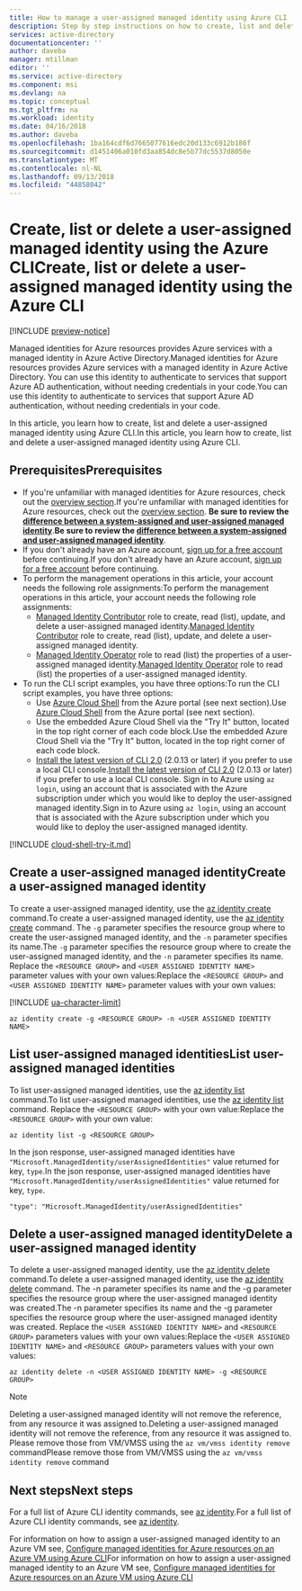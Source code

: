 ```yaml
---
title: How to manage a user-assigned managed identity using Azure CLI
description: Step by step instructions on how to create, list and delete a user-assigned managed identity using the Azure CLI.
services: active-directory
documentationcenter: ''
author: daveba
manager: mtillman
editor: ''
ms.service: active-directory
ms.component: msi
ms.devlang: na
ms.topic: conceptual
ms.tgt_pltfrm: na
ms.workload: identity
ms.date: 04/16/2018
ms.author: daveba
ms.openlocfilehash: 1ba164cdf6d7665077616edc20d133c6912b186f
ms.sourcegitcommit: d1451406a010fd3aa854dc8e5b77dc5537d8050e
ms.translationtype: MT
ms.contentlocale: nl-NL
ms.lasthandoff: 09/13/2018
ms.locfileid: "44858042"
---
```

# <a name="create-list-or-delete-a-user-assigned-managed-identity-using-the-azure-cli"></a><span data-ttu-id="f097b-103">Create, list or delete a user-assigned managed identity using the Azure CLI</span><span class="sxs-lookup"><span data-stu-id="f097b-103">Create, list or delete a user-assigned managed identity using the Azure CLI</span></span>

[!INCLUDE [preview-notice](~/includes/active-directory-msi-preview-notice-ua.md)]

<span data-ttu-id="f097b-104">Managed identities for Azure resources provides Azure services with a managed identity in Azure Active Directory.</span><span class="sxs-lookup"><span data-stu-id="f097b-104">Managed identities for Azure resources provides Azure services with a managed identity in Azure Active Directory.</span></span> <span data-ttu-id="f097b-105">You can use this identity to authenticate to services that support Azure AD authentication, without needing credentials in your code.</span><span class="sxs-lookup"><span data-stu-id="f097b-105">You can use this identity to authenticate to services that support Azure AD authentication, without needing credentials in your code.</span></span> 

<span data-ttu-id="f097b-106">In this article, you learn how to create, list and delete a user-assigned managed identity using Azure CLI.</span><span class="sxs-lookup"><span data-stu-id="f097b-106">In this article, you learn how to create, list and delete a user-assigned managed identity using Azure CLI.</span></span>

## <a name="prerequisites"></a><span data-ttu-id="f097b-107">Prerequisites</span><span class="sxs-lookup"><span data-stu-id="f097b-107">Prerequisites</span></span>

- <span data-ttu-id="f097b-108">If you're unfamiliar with managed identities for Azure resources, check out the [overview section](overview.md).</span><span class="sxs-lookup"><span data-stu-id="f097b-108">If you're unfamiliar with managed identities for Azure resources, check out the [overview section](overview.md).</span></span> <span data-ttu-id="f097b-109">**Be sure to review the [difference between a system-assigned and user-assigned managed identity](overview.md#how-does-it-work)**.</span><span class="sxs-lookup"><span data-stu-id="f097b-109">**Be sure to review the [difference between a system-assigned and user-assigned managed identity](overview.md#how-does-it-work)**.</span></span>
- <span data-ttu-id="f097b-110">If you don't already have an Azure account, [sign up for a free account](https://azure.microsoft.com/free/) before continuing.</span><span class="sxs-lookup"><span data-stu-id="f097b-110">If you don't already have an Azure account, [sign up for a free account](https://azure.microsoft.com/free/) before continuing.</span></span>
- <span data-ttu-id="f097b-111">To perform the management operations in this article, your account needs the following role assignments:</span><span class="sxs-lookup"><span data-stu-id="f097b-111">To perform the management operations in this article, your account needs the following role assignments:</span></span>
    - <span data-ttu-id="f097b-112">[Managed Identity Contributor](/azure/role-based-access-control/built-in-roles#managed-identity-contributor) role to create, read (list), update, and delete a user-assigned managed identity.</span><span class="sxs-lookup"><span data-stu-id="f097b-112">[Managed Identity Contributor](/azure/role-based-access-control/built-in-roles#managed-identity-contributor) role to create, read (list), update, and delete a user-assigned managed identity.</span></span>
    - <span data-ttu-id="f097b-113">[Managed Identity Operator](/azure/role-based-access-control/built-in-roles#managed-identity-operator) role to read (list) the properties of a user-assigned managed identity.</span><span class="sxs-lookup"><span data-stu-id="f097b-113">[Managed Identity Operator](/azure/role-based-access-control/built-in-roles#managed-identity-operator) role to read (list) the properties of a user-assigned managed identity.</span></span>
- <span data-ttu-id="f097b-114">To run the CLI script examples, you have three options:</span><span class="sxs-lookup"><span data-stu-id="f097b-114">To run the CLI script examples, you have three options:</span></span>
    - <span data-ttu-id="f097b-115">Use [Azure Cloud Shell](../../cloud-shell/overview.md) from the Azure portal (see next section).</span><span class="sxs-lookup"><span data-stu-id="f097b-115">Use [Azure Cloud Shell](../../cloud-shell/overview.md) from the Azure portal (see next section).</span></span>
    - <span data-ttu-id="f097b-116">Use the embedded Azure Cloud Shell via the "Try It" button, located in the top right corner of each code block.</span><span class="sxs-lookup"><span data-stu-id="f097b-116">Use the embedded Azure Cloud Shell via the "Try It" button, located in the top right corner of each code block.</span></span>
    - <span data-ttu-id="f097b-117">[Install the latest version of CLI 2.0](https://docs.microsoft.com/cli/azure/install-azure-cli) (2.0.13 or later) if you prefer to use a local CLI console.</span><span class="sxs-lookup"><span data-stu-id="f097b-117">[Install the latest version of CLI 2.0](https://docs.microsoft.com/cli/azure/install-azure-cli) (2.0.13 or later) if you prefer to use a local CLI console.</span></span> <span data-ttu-id="f097b-118">Sign in to Azure using `az login`, using an account that is associated with the Azure subscription under which you would like to deploy the user-assigned managed identity.</span><span class="sxs-lookup"><span data-stu-id="f097b-118">Sign in to Azure using `az login`, using an account that is associated with the Azure subscription under which you would like to deploy the user-assigned managed identity.</span></span>

[!INCLUDE [cloud-shell-try-it.md](../../../includes/cloud-shell-try-it.md)]

## <a name="create-a-user-assigned-managed-identity"></a><span data-ttu-id="f097b-119">Create a user-assigned managed identity</span><span class="sxs-lookup"><span data-stu-id="f097b-119">Create a user-assigned managed identity</span></span> 

<span data-ttu-id="f097b-120">To create a user-assigned managed identity, use the [az identity create](/cli/azure/identity#az-identity-create) command.</span><span class="sxs-lookup"><span data-stu-id="f097b-120">To create a user-assigned managed identity, use the [az identity create](/cli/azure/identity#az-identity-create) command.</span></span> <span data-ttu-id="f097b-121">The `-g` parameter specifies the resource group where to create the user-assigned managed identity, and the `-n` parameter specifies its name.</span><span class="sxs-lookup"><span data-stu-id="f097b-121">The `-g` parameter specifies the resource group where to create the user-assigned managed identity, and the `-n` parameter specifies its name.</span></span> <span data-ttu-id="f097b-122">Replace the `<RESOURCE GROUP>` and `<USER ASSIGNED IDENTITY NAME>` parameter values with your own values:</span><span class="sxs-lookup"><span data-stu-id="f097b-122">Replace the `<RESOURCE GROUP>` and `<USER ASSIGNED IDENTITY NAME>` parameter values with your own values:</span></span>

[!INCLUDE [ua-character-limit](~/includes/managed-identity-ua-character-limits.md)]

 ```azurecli-interactive
az identity create -g <RESOURCE GROUP> -n <USER ASSIGNED IDENTITY NAME>
```
## <a name="list-user-assigned-managed-identities"></a><span data-ttu-id="f097b-123">List user-assigned managed identities</span><span class="sxs-lookup"><span data-stu-id="f097b-123">List user-assigned managed identities</span></span>

<span data-ttu-id="f097b-124">To list user-assigned managed identities, use the [az identity list](/cli/azure/identity#az-identity-list) command.</span><span class="sxs-lookup"><span data-stu-id="f097b-124">To list user-assigned managed identities, use the [az identity list](/cli/azure/identity#az-identity-list) command.</span></span> <span data-ttu-id="f097b-125">Replace the `<RESOURCE GROUP>` with your own value:</span><span class="sxs-lookup"><span data-stu-id="f097b-125">Replace the `<RESOURCE GROUP>` with your own value:</span></span>

```azurecli-interactive
az identity list -g <RESOURCE GROUP>
```
<span data-ttu-id="f097b-126">In the json response, user-assigned managed identities have `"Microsoft.ManagedIdentity/userAssignedIdentities"` value returned for key, `type`.</span><span class="sxs-lookup"><span data-stu-id="f097b-126">In the json response, user-assigned managed identities have `"Microsoft.ManagedIdentity/userAssignedIdentities"` value returned for key, `type`.</span></span>

`"type": "Microsoft.ManagedIdentity/userAssignedIdentities"`

## <a name="delete-a-user-assigned-managed-identity"></a><span data-ttu-id="f097b-127">Delete a user-assigned managed identity</span><span class="sxs-lookup"><span data-stu-id="f097b-127">Delete a user-assigned managed identity</span></span>

<span data-ttu-id="f097b-128">To delete a user-assigned managed identity, use the [az identity delete](/cli/azure/identity#az-identity-delete) command.</span><span class="sxs-lookup"><span data-stu-id="f097b-128">To delete a user-assigned managed identity, use the [az identity delete](/cli/azure/identity#az-identity-delete) command.</span></span>  <span data-ttu-id="f097b-129">The -n parameter specifies its name and the -g parameter specifies the resource group where the user-assigned managed identity was created.</span><span class="sxs-lookup"><span data-stu-id="f097b-129">The -n parameter specifies its name and the -g parameter specifies the resource group where the user-assigned managed identity was created.</span></span> <span data-ttu-id="f097b-130">Replace the `<USER ASSIGNED IDENTITY NAME>` and `<RESOURCE GROUP>` parameters values with your own values:</span><span class="sxs-lookup"><span data-stu-id="f097b-130">Replace the `<USER ASSIGNED IDENTITY NAME>` and `<RESOURCE GROUP>` parameters values with your own values:</span></span>

 ```azurecli-interactive
az identity delete -n <USER ASSIGNED IDENTITY NAME> -g <RESOURCE GROUP>
```
> [!NOTE]
> <span data-ttu-id="f097b-131">Deleting a user-assigned managed identity will not remove the reference, from any resource it was assigned to.</span><span class="sxs-lookup"><span data-stu-id="f097b-131">Deleting a user-assigned managed identity will not remove the reference, from any resource it was assigned to.</span></span> <span data-ttu-id="f097b-132">Please remove those from VM/VMSS using the `az vm/vmss identity remove` command</span><span class="sxs-lookup"><span data-stu-id="f097b-132">Please remove those from VM/VMSS using the `az vm/vmss identity remove` command</span></span>

## <a name="next-steps"></a><span data-ttu-id="f097b-133">Next steps</span><span class="sxs-lookup"><span data-stu-id="f097b-133">Next steps</span></span>

<span data-ttu-id="f097b-134">For a full list of Azure CLI identity commands, see [az identity](/cli/azure/identity).</span><span class="sxs-lookup"><span data-stu-id="f097b-134">For a full list of Azure CLI identity commands, see [az identity](/cli/azure/identity).</span></span>

<span data-ttu-id="f097b-135">For information on how to assign a user-assigned managed identity to an Azure VM see, [Configure managed identities for Azure resources on an Azure VM using Azure CLI](qs-configure-cli-windows-vm.md#user-assigned-managed-identity)</span><span class="sxs-lookup"><span data-stu-id="f097b-135">For information on how to assign a user-assigned managed identity to an Azure VM see, [Configure managed identities for Azure resources on an Azure VM using Azure CLI](qs-configure-cli-windows-vm.md#user-assigned-managed-identity)</span></span>


 
